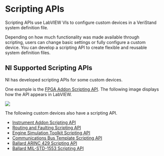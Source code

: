 # Scripting APIs

Scripting APIs use LabVIEW VIs to configure custom devices in a VeriStand system definition file.

Depending on how much functionality was made available through scripting, users can change basic settings or fully configure a custom device. You can develop a scripting API to create flexible and reusable system definition files.

## NI Supported Scripting APIs

NI has developed scripting APIs for some custom devices.

One example is the [FPGA Addon Scripting API](https://github.com/ni/niveristand-fpga-addon-custom-device/blob/main/Source/Quick%20Start%20Documentation/FPGA%20Addon%20Quick%20Start%20Guide.md#scripting-api). The following image displays how the API appears in LabVIEW.

![](images/main_palette.png)

The following custom devices also have a scripting API.

* [Instrument Addon Scripting API](https://github.com/ni/niveristand-fpga-addon-custom-device/blob/main/Source/Quick%20Start%20Documentation/FPGA%20Addon%20Quick%20Start%20Guide.md#scripting-api)
* [Routing and Faulting Scripting API](https://github.com/ni/niveristand-fpga-addon-custom-device/blob/main/Source/Quick%20Start%20Documentation/FPGA%20Addon%20Quick%20Start%20Guide.md#scripting-api)
* [Engine Simulation Toolkit Scripting API](https://github.com/ni/niveristand-engine-simulation-toolkit-custom-device/tree/main/Source/Scripting%20API)
* [Communications Bus Template Scripting API](https://github.com/ni/niveristand-communications-bus-template/tree/main/Source/Custom%20Device%20Support/Scripting)
* [Ballard ARINC 429 Scripting API](https://github.com/ni/niveristand-ballard-arinc429-custom-device/blob/main/Docs/User%20Guide/User%20Guide.md#scripting-the-custom-device-configuration)
* [Ballard MIL-STD-1553 Scripting API](https://github.com/ni/niveristand-ballard-milStd1553-custom-device/tree/main/Source/Scripting%20Examples)

<br />